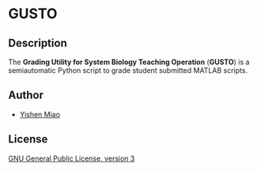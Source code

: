 # GUSTO

## Description

The **Grading Utility for System Biology Teaching Operation** (**GUSTO**) is a
semiautomatic Python script to grade student submitted MATLAB scripts.

## Author

* [Yishen Miao](https://github.com/mys721tx)

## License

[GNU General Public License, version 3](http://www.gnu.org/licenses/gpl-3.0.html)
